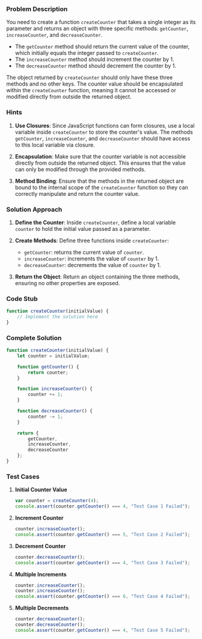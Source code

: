 ### Problem Description

You need to create a function `createCounter` that takes a single integer as its parameter and returns an object with three specific methods: `getCounter`, `increaseCounter`, and `decreaseCounter`. 

- The `getCounter` method should return the current value of the counter, which initially equals the integer passed to `createCounter`.
- The `increaseCounter` method should increment the counter by 1.
- The `decreaseCounter` method should decrement the counter by 1.

The object returned by `createCounter` should only have these three methods and no other keys. The counter value should be encapsulated within the `createCounter` function, meaning it cannot be accessed or modified directly from outside the returned object.

### Hints

1. **Use Closures**: Since JavaScript functions can form closures, use a local variable inside `createCounter` to store the counter's value. The methods `getCounter`, `increaseCounter`, and `decreaseCounter` should have access to this local variable via closure.

2. **Encapsulation**: Make sure that the counter variable is not accessible directly from outside the returned object. This ensures that the value can only be modified through the provided methods.

3. **Method Binding**: Ensure that the methods in the returned object are bound to the internal scope of the `createCounter` function so they can correctly manipulate and return the counter value.

### Solution Approach

1. **Define the Counter**: Inside `createCounter`, define a local variable `counter` to hold the initial value passed as a parameter.

2. **Create Methods**: Define three functions inside `createCounter`:
   - `getCounter`: returns the current value of `counter`.
   - `increaseCounter`: increments the value of `counter` by 1.
   - `decreaseCounter`: decrements the value of `counter` by 1.

3. **Return the Object**: Return an object containing the three methods, ensuring no other properties are exposed.

### Code Stub

```javascript
function createCounter(initialValue) {
    // Implement the solution here
}
```

### Complete Solution

```javascript
function createCounter(initialValue) {
    let counter = initialValue;

    function getCounter() {
        return counter;
    }

    function increaseCounter() {
        counter += 1;
    }

    function decreaseCounter() {
        counter -= 1;
    }

    return {
        getCounter,
        increaseCounter,
        decreaseCounter
    };
}
```

### Test Cases

1. **Initial Counter Value**
   ```javascript
   var counter = createCounter(4);
   console.assert(counter.getCounter() === 4, "Test Case 1 Failed");
   ```

2. **Increment Counter**
   ```javascript
   counter.increaseCounter();
   console.assert(counter.getCounter() === 5, "Test Case 2 Failed");
   ```

3. **Decrement Counter**
   ```javascript
   counter.decreaseCounter();
   console.assert(counter.getCounter() === 4, "Test Case 3 Failed");
   ```

4. **Multiple Increments**
   ```javascript
   counter.increaseCounter();
   counter.increaseCounter();
   console.assert(counter.getCounter() === 6, "Test Case 4 Failed");
   ```

5. **Multiple Decrements**
   ```javascript
   counter.decreaseCounter();
   counter.decreaseCounter();
   console.assert(counter.getCounter() === 4, "Test Case 5 Failed");
   ```

